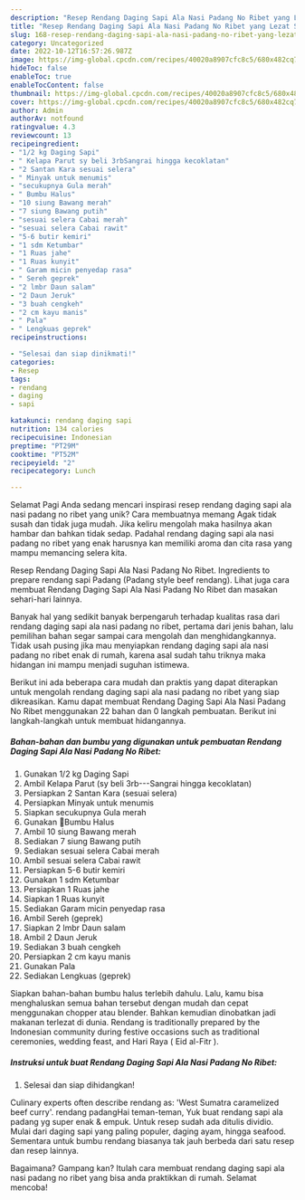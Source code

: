 ```yaml
---
description: "Resep Rendang Daging Sapi Ala Nasi Padang No Ribet yang Lezat Sekali"
title: "Resep Rendang Daging Sapi Ala Nasi Padang No Ribet yang Lezat Sekali"
slug: 168-resep-rendang-daging-sapi-ala-nasi-padang-no-ribet-yang-lezat-sekali
category: Uncategorized
date: 2022-10-12T16:57:26.987Z
image: https://img-global.cpcdn.com/recipes/40020a8907cfc8c5/680x482cq70/rendang-daging-sapi-ala-nasi-padang-no-ribet-foto-resep-utama.jpg
hideToc: false
enableToc: true
enableTocContent: false
thumbnail: https://img-global.cpcdn.com/recipes/40020a8907cfc8c5/680x482cq70/rendang-daging-sapi-ala-nasi-padang-no-ribet-foto-resep-utama.jpg
cover: https://img-global.cpcdn.com/recipes/40020a8907cfc8c5/680x482cq70/rendang-daging-sapi-ala-nasi-padang-no-ribet-foto-resep-utama.jpg
author: Admin
authorAv: notfound
ratingvalue: 4.3
reviewcount: 13
recipeingredient:
- "1/2 kg Daging Sapi"
- " Kelapa Parut sy beli 3rbSangrai hingga kecoklatan"
- "2 Santan Kara sesuai selera"
- " Minyak untuk menumis"
- "secukupnya Gula merah"
- " Bumbu Halus"
- "10 siung Bawang merah"
- "7 siung Bawang putih"
- "sesuai selera Cabai merah"
- "sesuai selera Cabai rawit"
- "5-6 butir kemiri"
- "1 sdm Ketumbar"
- "1 Ruas jahe"
- "1 Ruas kunyit"
- " Garam micin penyedap rasa"
- " Sereh geprek"
- "2 lmbr Daun salam"
- "2 Daun Jeruk"
- "3 buah cengkeh"
- "2 cm kayu manis"
- " Pala"
- " Lengkuas geprek"
recipeinstructions:

- "Selesai dan siap dinikmati!"
categories:
- Resep
tags:
- rendang
- daging
- sapi

katakunci: rendang daging sapi 
nutrition: 134 calories
recipecuisine: Indonesian
preptime: "PT29M"
cooktime: "PT52M"
recipeyield: "2"
recipecategory: Lunch

---
```



Selamat Pagi Anda sedang mencari inspirasi resep rendang daging sapi ala nasi padang no ribet yang unik? Cara membuatnya memang Agak tidak susah dan tidak juga mudah. Jika keliru mengolah maka hasilnya akan hambar dan bahkan tidak sedap. Padahal rendang daging sapi ala nasi padang no ribet yang enak harusnya kan memiliki aroma dan cita rasa yang mampu memancing selera kita.


Resep Rendang Daging Sapi Ala Nasi Padang No Ribet. Ingredients to prepare rendang sapi Padang (Padang style beef rendang). Lihat juga cara membuat Rendang Daging Sapi Ala Nasi Padang No Ribet dan masakan sehari-hari lainnya.

Banyak hal yang sedikit banyak berpengaruh terhadap kualitas rasa dari rendang daging sapi ala nasi padang no ribet, pertama dari jenis bahan, lalu pemilihan bahan segar sampai cara mengolah dan menghidangkannya. Tidak usah pusing jika mau menyiapkan rendang daging sapi ala nasi padang no ribet enak di rumah, karena asal sudah tahu triknya maka hidangan ini mampu menjadi suguhan istimewa.


Berikut ini ada beberapa cara mudah dan praktis yang dapat diterapkan untuk mengolah rendang daging sapi ala nasi padang no ribet yang siap dikreasikan. Kamu dapat membuat Rendang Daging Sapi Ala Nasi Padang No Ribet menggunakan 22 bahan dan 0 langkah pembuatan. Berikut ini langkah-langkah untuk membuat hidangannya.

<!--inarticleads1-->

##### Bahan-bahan dan bumbu yang digunakan untuk pembuatan Rendang Daging Sapi Ala Nasi Padang No Ribet:

1. Gunakan 1/2 kg Daging Sapi
1. Ambil  Kelapa Parut (sy beli 3rb---Sangrai hingga kecoklatan)
1. Persiapkan 2 Santan Kara (sesuai selera)
1. Persiapkan  Minyak untuk menumis
1. Siapkan secukupnya Gula merah
1. Gunakan  🌼Bumbu Halus
1. Ambil 10 siung Bawang merah
1. Sediakan 7 siung Bawang putih
1. Sediakan sesuai selera Cabai merah
1. Ambil sesuai selera Cabai rawit
1. Persiapkan 5-6 butir kemiri
1. Gunakan 1 sdm Ketumbar
1. Persiapkan 1 Ruas jahe
1. Siapkan 1 Ruas kunyit
1. Sediakan  Garam micin penyedap rasa
1. Ambil  Sereh (geprek)
1. Siapkan 2 lmbr Daun salam
1. Ambil 2 Daun Jeruk
1. Sediakan 3 buah cengkeh
1. Persiapkan 2 cm kayu manis
1. Gunakan  Pala
1. Sediakan  Lengkuas (geprek)


Siapkan bahan-bahan bumbu halus terlebih dahulu. Lalu, kamu bisa menghaluskan semua bahan tersebut dengan mudah dan cepat menggunakan chopper atau blender. Bahkan kemudian dinobatkan jadi makanan terlezat di dunia. Rendang is traditionally prepared by the Indonesian community during festive occasions such as traditional ceremonies, wedding feast, and Hari Raya ( Eid al-Fitr ). 

<!--inarticleads2-->

##### Instruksi untuk buat Rendang Daging Sapi Ala Nasi Padang No Ribet:


1. Selesai dan siap dihidangkan!

Culinary experts often describe rendang as: &#39;West Sumatra caramelized beef curry&#39;. rendang padangHai teman-teman, Yuk buat rendang sapi ala padang yg super enak &amp; empuk. Untuk resep sudah ada ditulis dividio. Mulai dari daging sapi yang paling populer, daging ayam, hingga seafood. Sementara untuk bumbu rendang biasanya tak jauh berbeda dari satu resep dan resep lainnya. 

Bagaimana? Gampang kan? Itulah cara membuat rendang daging sapi ala nasi padang no ribet yang bisa anda praktikkan di rumah. Selamat mencoba!
